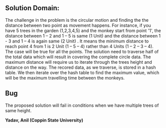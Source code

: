 Solution Domain:
---

The challenge in the problem is the circular motion and finding the the distance between two point as movement happens. For instance, if you have 5 trees in the garden (1,2,3,4,5) and the monkey start from point '1', the distance between 1 – 2 and 1 – 5 is same (1 Unit) and the distance between 1 - 3 and 1 – 4 is again same (2 Unit) . It means the minimum distance to reach point 4 from 1 is 2 Unit (1 – 5 – 4) rather than 4 Units (1 – 2 – 3 – 4). The case will be true for all the points. The solution need to traverse half of the total data which will result in covering the complete circle data. The maximum distance will require us to iterate through the trees height and distance on the way. The recored data, as we traverse, is stored in a hash table. We then iterate over the hash table to find the maximum value, which will be the maximum travelling time between the monkeys.

Bug
---

The proposed solution will fail in conditions when we have multiple trees of same height.

**Yadav, Anil (Coppin State University)**